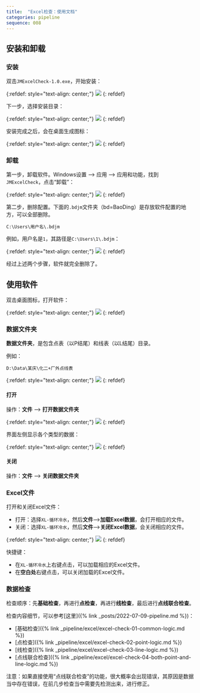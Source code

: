 ```yaml
---
title:  "Excel检查：使用文档"
categories: pipeline
sequence: 008
---
```


## 安装和卸载

### 安装

双击`JMExcelCheck-1.0.exe`，开始安装：

{:refdef: style="text-align: center;"}
![](/assets/image/pipeline/jm-excel-check-exe-installer.png)
{: refdef}

下一步，选择安装目录：

{:refdef: style="text-align: center;"}
![](/assets/image/pipeline/jm-excel-check-choose-installation-directory.png)
{: refdef}

安装完成之后，会在桌面生成图标：

{:refdef: style="text-align: center;"}
![](/assets/image/pipeline/jm-excel-check-desktop-icon.png)
{: refdef}

### 卸载

第一步，卸载软件。Windows设置 --> 应用 --> 应用和功能，找到`JMExcelCheck`，点击“卸载”：

{:refdef: style="text-align: center;"}
![](/assets/image/pipeline/jm-excel-check-uninstall.png)
{: refdef}

第二步，删除配置。下面的`.bdjm`文件夹（bd=BaoDing）是存放软件配置的地方，可以全部删除。

```text
C:\Users\用户名\.bdjm
```

例如，用户名是`1`，其路径是`C:\Users\1\.bdjm`：

{:refdef: style="text-align: center;"}
![](/assets/image/pipeline/jm-excel-check-config-directory.png)
{: refdef}

经过上述两个步骤，软件就完全删除了。

## 使用软件

双击桌面图标，打开软件：

{:refdef: style="text-align: center;"}
![](/assets/image/pipeline/jm-excel-check-ui.png)
{: refdef}

### 数据文件夹

**数据文件夹**，是包含点表（以P结尾）和线表（以L结尾）目录。

例如：

```text
D:\Data\某庆\化二+厂外点线表
```

{:refdef: style="text-align: center;"}
![](/assets/image/pipeline/jm-excel-check-data-directory.png)
{: refdef}

#### 打开

操作：**文件** --> **打开数据文件夹**

{:refdef: style="text-align: center;"}
![](/assets/image/pipeline/jm-excel-check-open-data-directory.png)
{: refdef}

界面左侧显示各个类型的数据：

{:refdef: style="text-align: center;"}
![](/assets/image/pipeline/jm-excel-check-after-open-data-directory.png)
{: refdef}

#### 关闭

操作：**文件** --> **关闭数据文件夹**

### Excel文件

打开和关闭Excel文件：

- 打开：选择`XL-循环冷水`，然后**文件**-->**加载Excel数据**，会打开相应的文件。
- 关闭：选择`XL-循环冷水`，然后**文件**-->**关闭Excel数据**，会关闭相应的文件。

{:refdef: style="text-align: center;"}
![](/assets/image/pipeline/jm-excel-check-load-excel-data.png)
{: refdef}

快捷键：

- 在`XL-循环冷水`上右键点击，可以加载相应的Excel文件。
- 在**空白处**右键点击，可以关闭加载的Excel文件。

### 数据检查

检查顺序：先**基础检查**，再进行**点检查**，再进行**线检查**，最后进行**点线联合检查**。

检查内容细节，可以参考[这里]({% link _posts/2022-07-09-pipeline.md %})：

- [基础检查]({% link _pipeline/excel/excel-check-01-common-logic.md %})
- [点检查]({% link _pipeline/excel/excel-check-02-point-logic.md %})
- [线检查]({% link _pipeline/excel/excel-check-03-line-logic.md %})
- [点线联合检查]({% link _pipeline/excel/excel-check-04-both-point-and-line-logic.md %})

注意：如果直接使用“点线联合检查”的功能，很大概率会出现错误，其原因是数据当中存在错误，在前几步检查当中需要先检测出来，进行修正。


